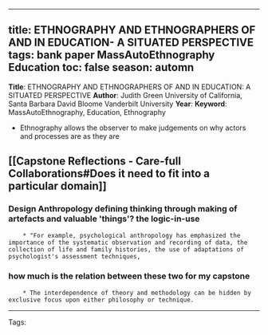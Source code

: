 
---
title: ETHNOGRAPHY AND ETHNOGRAPHERS OF AND IN EDUCATION- A SITUATED PERSPECTIVE
tags: bank paper MassAutoEthnography Education
toc: false
season: automn
---


**Title**: ETHNOGRAPHY AND ETHNOGRAPHERS OF AND IN EDUCATION: A SITUATED PERSPECTIVE
**Author**:
Judith Green
University of California, Santa Barbara
David Bloome
Vanderbilt University
**Year**:
**Keyword**: MassAutoEthnography, Education, Ethnography


* Ethnography allows the observer to make judgements on why actors and processes are as they are

## [[Capstone Reflections - Care-full Collaborations#Does it need to fit into a particular domain]]
### Design Anthropology defining thinking through making of artefacts and valuable 'things'? the logic-in-use
		* "For example, psychological anthropology has emphasized the importance of the systematic observation and recording of data, the collection of life and family histories, the use of adaptations of psychologist's assessment techniques,
### how much is the relation between these two for my capstone
		* The interdependence of theory and methodology can be hidden by exclusive focus upon either philosophy or technique.


----------------
Tags: